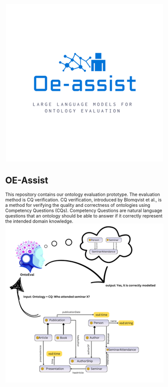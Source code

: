 <p align="center">
  <img src="./logo-color.png" alt="OE-Assist" width="500"/>
</p>




# OE-Assist
This repository contains our ontology evaluation prototype. The evaluation method is CQ verification. CQ verification, introduced by Blomqvist et al., is a method for verifying the quality and correctness of ontologies using Competency Questions (CQs). Competency Questions are natural language questions that an ontology should be able to answer if it correctly represent the intended domain knowledge.
![alt text](images/Ontology.png)

 
